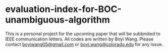 
# evaluation-index-for-BOC-unambiguous-algorithm

This is a personal project for the upcoming paper that will be subbmited to IEEE communication letters. All codes are written by Boyi Wang. Please contact boyiwang05@gmail.com or boyi.wang@colorado.edu for any issue.

